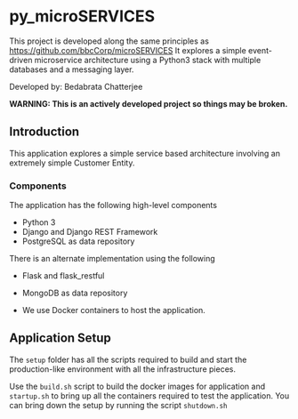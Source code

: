 # py_microSERVICES

This project is developed along the same principles as  https://github.com/bbcCorp/microSERVICES
It explores a simple event-driven microservice architecture using a Python3 stack with multiple databases and a messaging layer. 

Developed by: Bedabrata Chatterjee


**WARNING: This is an actively developed project so things may be broken.**


## Introduction
This application explores a simple service based architecture involving an extremely simple Customer Entity.  


### Components

The application has the following high-level components
* Python 3
* Django and Django REST Framework 
* PostgreSQL as data repository

There is an alternate implementation using the following 
* Flask and flask_restful 
* MongoDB as data repository

* We use Docker containers to host the application.

## Application Setup

The `setup` folder has all the scripts required to build and start the production-like environment with all the infrastructure pieces. 

Use the `build.sh` script to build the docker images for application and `startup.sh` to bring up all the containers required to test the application. You can bring down the setup by running the script `shutdown.sh`